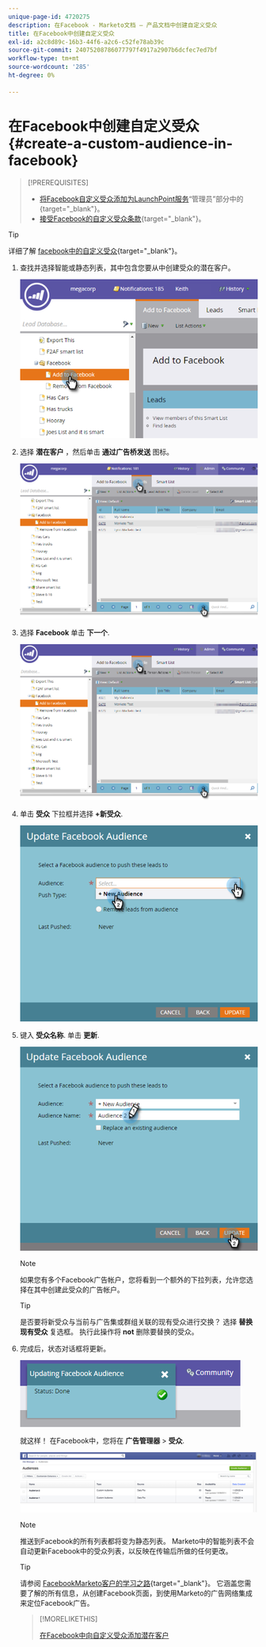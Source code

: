```yaml
---
unique-page-id: 4720275
description: 在Facebook - Marketo文档 — 产品文档中创建自定义受众
title: 在Facebook中创建自定义受众
exl-id: a2c8d89c-16b3-44f6-a2c6-c52fe78ab39c
source-git-commit: 24075208786077797f4917a2907b6dcfec7ed7bf
workflow-type: tm+mt
source-wordcount: '285'
ht-degree: 0%

---
```


# 在Facebook中创建自定义受众 {#create-a-custom-audience-in-facebook}

>[!PREREQUISITES]
>
>* [将Facebook自定义受众添加为LaunchPoint服务](/help/marketo/product-docs/demand-generation/ad-network-integrations/add-facebook-custom-audiences-as-a-launchpoint-service.md)“管理员”部分中的{target=&quot;_blank&quot;}。
>* [接受Facebook的自定义受众条款](https://www.facebook.com/ads/manage/customaudiences/tos.php){target=&quot;_blank&quot;}。


>[!TIP]
>
>详细了解 [facebook中的自定义受众](https://www.facebook.com/help/341425252616329){target=&quot;_blank&quot;}。

1. 查找并选择智能或静态列表，其中包含您要从中创建受众的潜在客户。

   ![](assets/create-a-custom-audience-in-facebook-1.png)

1. 选择 **潜在客户** ，然后单击 **通过广告桥发送** 图标。

   ![](assets/create-a-custom-audience-in-facebook-2.png)

1. 选择 **Facebook** 单击 **下一个**.

   ![](assets/create-a-custom-audience-in-facebook-3.png)

1. 单击 **受众** 下拉框并选择 **+新受众**.

   ![](assets/create-a-custom-audience-in-facebook-4.png)

1. 键入 **受众名称**. 单击 **更新**.

   ![](assets/create-a-custom-audience-in-facebook-5.png)

   >[!NOTE]
   >
   >如果您有多个Facebook广告帐户，您将看到一个额外的下拉列表，允许您选择在其中创建此受众的广告帐户。

   >[!TIP]
   >
   >是否要将新受众与当前与广告集或群组关联的现有受众进行交换？ 选择 **替换现有受众** 复选框。 执行此操作将 **not** 删除要替换的受众。

1. 完成后，状态对话框将更新。

   ![](assets/create-a-custom-audience-in-facebook-6.png)

   就这样！ 在Facebook中，您将在 **广告管理器** > **受众**.

   ![](assets/create-a-custom-audience-in-facebook-7.png)

   >[!NOTE]
   >
   >推送到Facebook的所有列表都将变为静态列表。 Marketo中的智能列表不会自动更新Facebook中的受众列表，以反映在传输后所做的任何更改。

   >[!TIP]
   >
   >请参阅 [FacebookMarketo客户的学习之路](https://facebook.exceedlms.com/student/enrollments/create_enrollment_from_token/BF9TqSaCvM73PP4ScjhCm4fi){target=&quot;_blank&quot;}。 它涵盖您需要了解的所有信息，从创建Facebook页面，到使用Marketo的广告网络集成来定位Facebook广告。

   >[!MORELIKETHIS]
   >
   >[在Facebook中向自定义受众添加潜在客户](/help/marketo/product-docs/demand-generation/facebook/add-leads-to-a-custom-audience-in-facebook.md)
